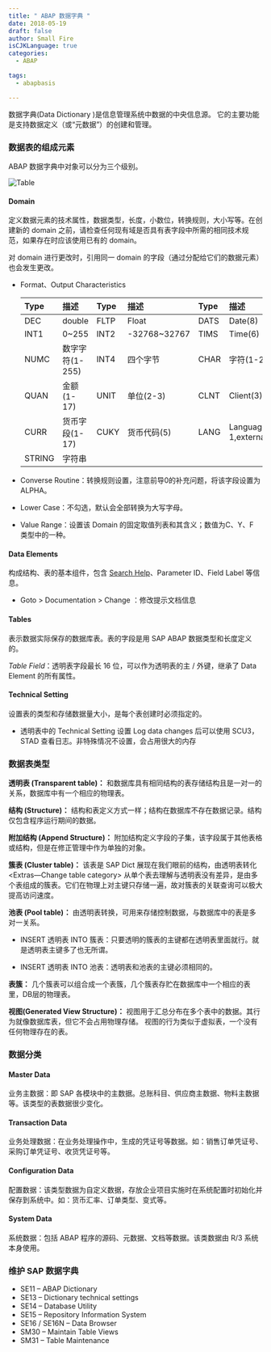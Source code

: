 ```yaml
---
title: " ABAP 数据字典 "
date: 2018-05-19
draft: false
author: Small Fire
isCJKLanguage: true
categories: 
  - ABAP

tags: 
  - abapbasis

---
```


数据字典(Data Dictionary )是信息管理系统中数据的中央信息源。 它的主要功能是支持数据定义（或“元数据”）的创建和管理。

### 数据表的组成元素

ABAP 数据字典中对象可以分为三个级别。

![Table](/images/ABAP/DataElement.jpg)

#### Domain

定义数据元素的技术属性，数据类型，长度，小数位，转换规则，大小写等。在创建新的 domain 之前，请检查任何现有域是否具有表字段中所需的相同技术规范，如果存在时应该使用已有的 domain。

对 domain 进行更改时，引用同一 domain 的字段（通过分配给它们的数据元素）也会发生更改。

- Format、Output Characteristics

  | Type   | 描述            | Type | 描述         | Type | 描述                            |
  | :----- | :-------------- | :--- | :----------- | :--- | :------------------------------ |
  | DEC    | double          | FLTP | Float        | DATS | Date(8)                         |
  | INT1   | 0~255           | INT2 | -32768~32767 | TIMS | Time(6)                         |
  | NUMC   | 数字字符(1-255) | INT4 | 四个字节     | CHAR | 字符(1-255)                     |
  | QUAN   | 金额(1-17)      | UNIT | 单位(2-3)    | CLNT | Client(3)                       |
  | CURR   | 货币字段(1-17)  | CUKY | 货币代码(5)  | LANG | Language(internal 1,external 2) |
  | STRING | 字符串          |      |              |      |                                 |

- Converse Routine：转换规则设置，注意前导0的补充问题，将该字段设置为 ALPHA。
  
- Lower Case：不勾选，默认会全部转换为大写字母。

- Value Range：设置该 Domain 的固定取值列表和其含义；数值为C、Y、F 类型中的一种。

#### Data Elements

 构成结构、表的基本组件，包含 [Search Help](https://coldinfire.github.io/2019/ABAP_SearchHelp/)、Parameter ID、Field Label 等信息。

- Goto > Documentation > Change ：修改提示文档信息

#### Tables

表示数据实际保存的数据库表。表的字段是用 SAP ABAP 数据类型和长度定义的。

*Table Field*：透明表字段最长 16 位，可以作为透明表的主 / 外键，继承了 Data Element 的所有属性。

#### Technical Setting

设置表的类型和存储数据量大小，是每个表创建时必须指定的。

- 透明表中的 Technical Setting 设置 Log data changes 后可以使用 SCU3，STAD 查看日志。非特殊情况不设置，会占用很大的内存

### 数据表类型

**透明表 (Transparent table)：** 和数据库具有相同结构的表存储结构且是一对一的关系，数据库中有一个相应的物理表。

**结构 (Structure)：** 结构和表定义方式一样；结构在数据库不存在数据记录。结构仅包含程序运行期间的数据。

**附加结构 (Append Structure)：** 附加结构定义字段的子集，该字段属于其他表格或结构，但是在修正管理中作为单独的对象。

**簇表 (Cluster table)：** 该表是 SAP Dict 展现在我们眼前的结构，由透明表转化 <Extras—Change table category> 从单个表去理解与透明表没有差异，是由多个表组成的簇表。它们在物理上对主键只存储一遍，故对簇表的关联查询可以极大提高访问速度。

**池表 (Pool table)：** 由透明表转换，可用来存储控制数据，与数据库中的表是多对一关系。

- INSERT 透明表 INTO 簇表：只要透明的簇表的主键都在透明表里面就行。就是透明表主键多了也无所谓。

- INSERT 透明表 INTO 池表：透明表和池表的主键必须相同的。    

**表簇：** 几个簇表可以组合成一个表簇，几个簇表存贮在数据库中一个相应的表里，DB层的物理表。

**视图(Generated View Structure)：** 视图用于汇总分布在多个表中的数据。其行为就像数据库表，但它不会占用物理存储。 视图的行为类似于虚拟表，一个没有任何物理存在的表。

### 数据分类

#### Master Data

业务主数据：即 SAP 各模块中的主数据。总账科目、供应商主数据、物料主数据等。该类型的表数据很少变化。

#### Transaction Data

业务处理数据：在业务处理操作中，生成的凭证号等数据。如：销售订单凭证号、采购订单凭证号、收货凭证号等。

#### Configuration Data

配置数据：该类型数据为自定义数据，存放企业项目实施时在系统配置时初始化并保存到系统中。如：货币汇率、订单类型、变式等。

#### System Data

系统数据：包括 ABAP 程序的源码、元数据、文档等数据。该类数据由 R/3 系统本身使用。

### 维护 SAP 数据字典

- SE11 – ABAP Dictionary
- SE13 – Dictionary technical settings
- SE14 – Database Utility
- SE15 – Repository Information System
- SE16 / SE16N – Data Browser
- SM30 – Maintain Table Views
- SM31 – Table Maintenance
